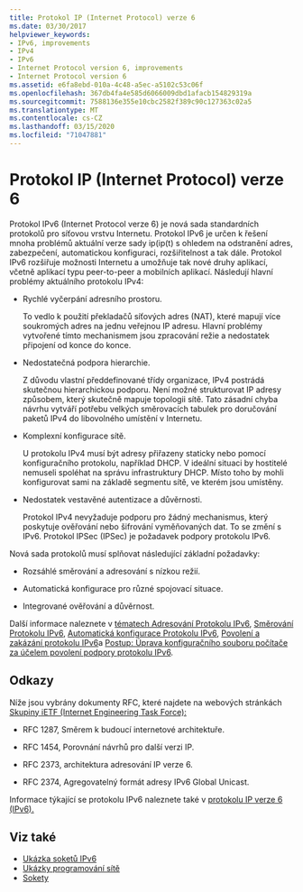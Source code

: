 ```yaml
---
title: Protokol IP (Internet Protocol) verze 6
ms.date: 03/30/2017
helpviewer_keywords:
- IPv6, improvements
- IPv4
- IPv6
- Internet Protocol version 6, improvements
- Internet Protocol version 6
ms.assetid: e6fa8ebd-010a-4c48-a5ec-a5102c53c06f
ms.openlocfilehash: 367db4fa4e585d6066009dbd1afacb154829319a
ms.sourcegitcommit: 7588136e355e10cbc2582f389c90c127363c02a5
ms.translationtype: MT
ms.contentlocale: cs-CZ
ms.lasthandoff: 03/15/2020
ms.locfileid: "71047881"
---
```

# <a name="internet-protocol-version-6"></a>Protokol IP (Internet Protocol) verze 6
Protokol IPv6 (Internet Protocol verze 6) je nová sada standardních protokolů pro síťovou vrstvu Internetu. Protokol IPv6 je určen k řešení mnoha problémů aktuální verze sady ip(ip(t) s ohledem na odstranění adres, zabezpečení, automatickou konfiguraci, rozšiřitelnost a tak dále. Protokol IPv6 rozšiřuje možnosti Internetu a umožňuje tak nové druhy aplikací, včetně aplikací typu peer-to-peer a mobilních aplikací. Následují hlavní problémy aktuálního protokolu IPv4:  
  
- Rychlé vyčerpání adresního prostoru.  
  
     To vedlo k použití překladačů síťových adres (NAT), které mapují více soukromých adres na jednu veřejnou IP adresu. Hlavní problémy vytvořené tímto mechanismem jsou zpracování režie a nedostatek připojení od konce do konce.  
  
- Nedostatečná podpora hierarchie.  
  
     Z důvodu vlastní předdefinované třídy organizace, IPv4 postrádá skutečnou hierarchickou podporu. Není možné strukturovat IP adresy způsobem, který skutečně mapuje topologii sítě. Tato zásadní chyba návrhu vytváří potřebu velkých směrovacích tabulek pro doručování paketů IPv4 do libovolného umístění v Internetu.  
  
- Komplexní konfigurace sítě.  
  
     U protokolu IPv4 musí být adresy přiřazeny staticky nebo pomocí konfiguračního protokolu, například DHCP. V ideální situaci by hostitelé nemuseli spoléhat na správu infrastruktury DHCP. Místo toho by mohli konfigurovat sami na základě segmentu sítě, ve kterém jsou umístěny.  
  
- Nedostatek vestavěné autentizace a důvěrnosti.  
  
     Protokol IPv4 nevyžaduje podporu pro žádný mechanismus, který poskytuje ověřování nebo šifrování vyměňovaných dat. To se změní s IPv6. Protokol IPSec (IPSec) je požadavek podpory protokolu IPv6.  
  
 Nová sada protokolů musí splňovat následující základní požadavky:  
  
- Rozsáhlé směrování a adresování s nízkou režií.  
  
- Automatická konfigurace pro různé spojovací situace.  
  
- Integrované ověřování a důvěrnost.  
  
 Další informace naleznete v [tématech Adresování Protokolu IPv6](ipv6-addressing.md), [Směrování Protokolu IPv6](ipv6-routing.md), [Automatická konfigurace Protokolu IPv6](ipv6-auto-configuration.md), [Povolení a zakázání protokolu IPv6](enabling-and-disabling-ipv6.md)a [Postup: Úprava konfiguračního souboru počítače za účelem povolení podpory protokolu IPv6](how-to-modify-the-computer-configuration-file-to-enable-ipv6-support.md).  
  
## <a name="references"></a>Odkazy  
 Níže jsou vybrány dokumenty RFC, které najdete na webových stránkách [Skupiny iETF (Internet Engineering Task Force):](https://www.ietf.org/)  
  
- RFC 1287, Směrem k budoucí internetové architektuře.  
  
- RFC 1454, Porovnání návrhů pro další verzi IP.  
  
- RFC 2373, architektura adresování IP verze 6.  
  
- RFC 2374, Agregovatelný formát adresy IPv6 Global Unicast.  
  
 Informace týkající se protokolu IPv6 naleznete také v [protokolu IP verze 6 (IPv6).](https://docs.microsoft.com/previous-versions/windows/it-pro/windows-server-2008-R2-and-2008/dd379498%28v=ws.10%29)  
  
## <a name="see-also"></a>Viz také

- [Ukázka soketů IPv6](https://docs.microsoft.com/previous-versions/dotnet/netframework-3.0/ms180981%28v=vs.85%29)
- [Ukázky programování sítě](network-programming-samples.md)
- [Sokety](sockets.md)
